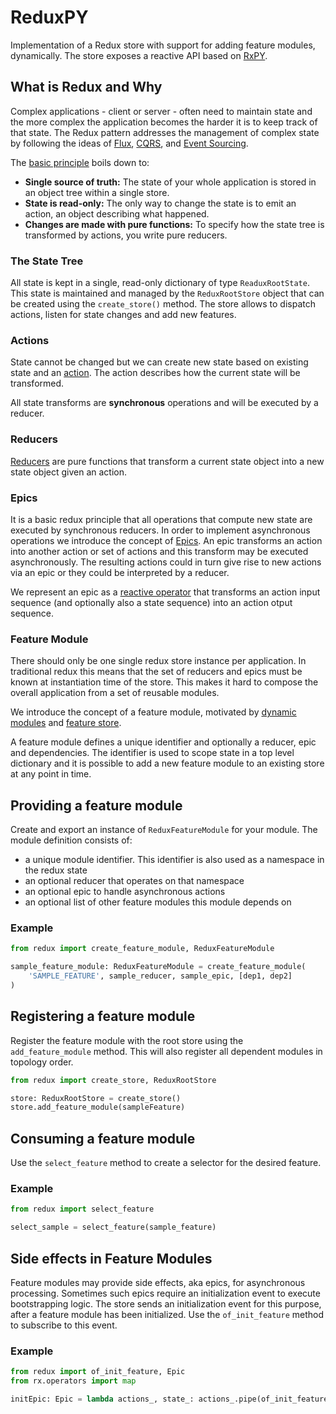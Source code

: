 # ReduxPY

Implementation of a Redux store with support for adding feature modules, dynamically. The store exposes a reactive API based on [RxPY](https://pypi.org/project/Rx/).

## What is Redux and Why

Complex applications - client or server - often need to maintain state and the more complex the application becomes the harder it is to keep track of that state. The Redux pattern addresses the management of complex state by following the ideas of [Flux](http://facebook.github.io/flux/), [CQRS](https://martinfowler.com/bliki/CQRS.html), and [Event Sourcing](https://martinfowler.com/eaaDev/EventSourcing.html). 

The [basic principle](https://redux.js.org/introduction/three-principles) boils down to:

- **Single source of truth:** The state of your whole application is stored in an object tree within a single store.
- **State is read-only:** The only way to change the state is to emit an action, an object describing what happened.
- **Changes are made with pure functions:** To specify how the state tree is transformed by actions, you write pure reducers.

### The State Tree

All state is kept in a single, read-only dictionary of type `ReaduxRootState`. This state is maintained and managed by the `ReduxRootStore` object that can be created using the `create_store()` method. The store allows to dispatch actions, listen for state changes and add new features.

### Actions

State cannot be changed but we can create new state based on existing state and an [action](https://redux.js.org/basics/actions). The action describes how the current state will be transformed. 

All state transforms are **synchronous** operations and will be executed by a reducer. 

### Reducers

[Reducers](https://redux.js.org/basics/reducers) are pure functions that transform a current state object into a new state object given an action.

### Epics

It is a basic redux principle that all operations that compute new state are executed by synchronous reducers. In order to implement asynchronous operations we introduce the concept of [Epics](https://redux-observable.js.org/). An epic transforms an action into another action or set of actions and this transform may be executed asynchronously. The resulting actions could in turn give rise to new actions via an epic or they could be interpreted by a reducer.

We represent an epic as a [reactive operator](https://rxpy.readthedocs.io/en/latest/operators.html) that transforms an action input sequence (and optionally also a state sequence) into an action otput sequence.

### Feature Module

There should only be one single redux store instance per application. In traditional redux this means that the set of reducers and epics must be known at instantiation time of the store. This makes it hard to compose the overall application from a set of reusable modules.

We introduce the concept of a feature module, motivated by [dynamic modules](https://github.com/microsoft/redux-dynamic-modules) and [feature store](https://ngrx.io/guide/schematics/feature). 

A feature module defines a unique identifier and optionally a reducer, epic and dependencies. The identifier is used to scope state in a top level dictionary and it is possible to add a new feature module to an existing store at any point in time.



## Providing a feature module

Create and export an instance of `ReduxFeatureModule` for your module. The module definition consists of:

* a unique module identifier. This identifier is also used as a namespace in the redux state
* an optional reducer that operates on that namespace
* an optional epic to handle asynchronous actions
* an optional list of other feature modules this module depends on

### Example

```python
from redux import create_feature_module, ReduxFeatureModule

sample_feature_module: ReduxFeatureModule = create_feature_module(
    'SAMPLE_FEATURE', sample_reducer, sample_epic, [dep1, dep2]
)
```

## Registering a feature module

Register the feature module with the root store using the `add_feature_module` method. This will also register all dependent modules in topology order.

```python
from redux import create_store, ReduxRootStore

store: ReduxRootStore = create_store()
store.add_feature_module(sampleFeature)
```

## Consuming a feature module

Use the `select_feature` method to create a selector for the desired feature.

### Example

```python
from redux import select_feature

select_sample = select_feature(sample_feature)
```

## Side effects in Feature Modules

Feature modules may provide side effects, aka epics, for asynchronous processing. Sometimes such epics require an initialization event to execute bootstrapping logic. The store sends an initialization event for this purpose, after a feature module has been initialized. Use the `of_init_feature` method to subscribe to this event.

### Example

```python
from redux import of_init_feature, Epic
from rx.operators import map

initEpic: Epic = lambda actions_, state_: actions_.pipe(of_init_feature(sample_feature), map(...))
```
